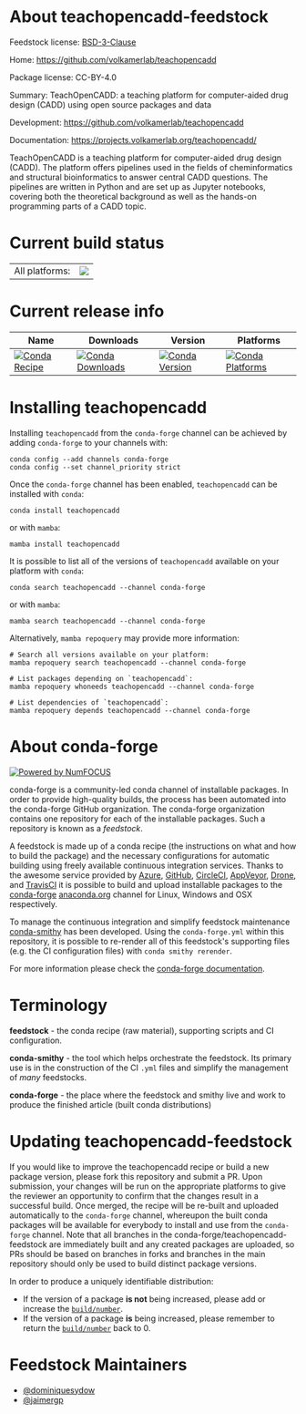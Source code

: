 About teachopencadd-feedstock
=============================

Feedstock license: [BSD-3-Clause](https://github.com/conda-forge/teachopencadd-feedstock/blob/main/LICENSE.txt)

Home: https://github.com/volkamerlab/teachopencadd

Package license: CC-BY-4.0

Summary: TeachOpenCADD: a teaching platform for computer-aided drug design (CADD) using open source packages and data

Development: https://github.com/volkamerlab/teachopencadd

Documentation: https://projects.volkamerlab.org/teachopencadd/

TeachOpenCADD is a teaching platform for computer-aided drug design (CADD).
The platform offers pipelines used in the fields of cheminformatics and structural bioinformatics to answer central CADD questions.
The pipelines are written in Python and are set up as Jupyter notebooks, covering both the theoretical background as well as the hands-on programming parts of a CADD topic.


Current build status
====================


<table><tr><td>All platforms:</td>
    <td>
      <a href="https://dev.azure.com/conda-forge/feedstock-builds/_build/latest?definitionId=14456&branchName=main">
        <img src="https://dev.azure.com/conda-forge/feedstock-builds/_apis/build/status/teachopencadd-feedstock?branchName=main">
      </a>
    </td>
  </tr>
</table>

Current release info
====================

| Name | Downloads | Version | Platforms |
| --- | --- | --- | --- |
| [![Conda Recipe](https://img.shields.io/badge/recipe-teachopencadd-green.svg)](https://anaconda.org/conda-forge/teachopencadd) | [![Conda Downloads](https://img.shields.io/conda/dn/conda-forge/teachopencadd.svg)](https://anaconda.org/conda-forge/teachopencadd) | [![Conda Version](https://img.shields.io/conda/vn/conda-forge/teachopencadd.svg)](https://anaconda.org/conda-forge/teachopencadd) | [![Conda Platforms](https://img.shields.io/conda/pn/conda-forge/teachopencadd.svg)](https://anaconda.org/conda-forge/teachopencadd) |

Installing teachopencadd
========================

Installing `teachopencadd` from the `conda-forge` channel can be achieved by adding `conda-forge` to your channels with:

```
conda config --add channels conda-forge
conda config --set channel_priority strict
```

Once the `conda-forge` channel has been enabled, `teachopencadd` can be installed with `conda`:

```
conda install teachopencadd
```

or with `mamba`:

```
mamba install teachopencadd
```

It is possible to list all of the versions of `teachopencadd` available on your platform with `conda`:

```
conda search teachopencadd --channel conda-forge
```

or with `mamba`:

```
mamba search teachopencadd --channel conda-forge
```

Alternatively, `mamba repoquery` may provide more information:

```
# Search all versions available on your platform:
mamba repoquery search teachopencadd --channel conda-forge

# List packages depending on `teachopencadd`:
mamba repoquery whoneeds teachopencadd --channel conda-forge

# List dependencies of `teachopencadd`:
mamba repoquery depends teachopencadd --channel conda-forge
```


About conda-forge
=================

[![Powered by
NumFOCUS](https://img.shields.io/badge/powered%20by-NumFOCUS-orange.svg?style=flat&colorA=E1523D&colorB=007D8A)](https://numfocus.org)

conda-forge is a community-led conda channel of installable packages.
In order to provide high-quality builds, the process has been automated into the
conda-forge GitHub organization. The conda-forge organization contains one repository
for each of the installable packages. Such a repository is known as a *feedstock*.

A feedstock is made up of a conda recipe (the instructions on what and how to build
the package) and the necessary configurations for automatic building using freely
available continuous integration services. Thanks to the awesome service provided by
[Azure](https://azure.microsoft.com/en-us/services/devops/), [GitHub](https://github.com/),
[CircleCI](https://circleci.com/), [AppVeyor](https://www.appveyor.com/),
[Drone](https://cloud.drone.io/welcome), and [TravisCI](https://travis-ci.com/)
it is possible to build and upload installable packages to the
[conda-forge](https://anaconda.org/conda-forge) [anaconda.org](https://anaconda.org/)
channel for Linux, Windows and OSX respectively.

To manage the continuous integration and simplify feedstock maintenance
[conda-smithy](https://github.com/conda-forge/conda-smithy) has been developed.
Using the ``conda-forge.yml`` within this repository, it is possible to re-render all of
this feedstock's supporting files (e.g. the CI configuration files) with ``conda smithy rerender``.

For more information please check the [conda-forge documentation](https://conda-forge.org/docs/).

Terminology
===========

**feedstock** - the conda recipe (raw material), supporting scripts and CI configuration.

**conda-smithy** - the tool which helps orchestrate the feedstock.
                   Its primary use is in the construction of the CI ``.yml`` files
                   and simplify the management of *many* feedstocks.

**conda-forge** - the place where the feedstock and smithy live and work to
                  produce the finished article (built conda distributions)


Updating teachopencadd-feedstock
================================

If you would like to improve the teachopencadd recipe or build a new
package version, please fork this repository and submit a PR. Upon submission,
your changes will be run on the appropriate platforms to give the reviewer an
opportunity to confirm that the changes result in a successful build. Once
merged, the recipe will be re-built and uploaded automatically to the
`conda-forge` channel, whereupon the built conda packages will be available for
everybody to install and use from the `conda-forge` channel.
Note that all branches in the conda-forge/teachopencadd-feedstock are
immediately built and any created packages are uploaded, so PRs should be based
on branches in forks and branches in the main repository should only be used to
build distinct package versions.

In order to produce a uniquely identifiable distribution:
 * If the version of a package **is not** being increased, please add or increase
   the [``build/number``](https://docs.conda.io/projects/conda-build/en/latest/resources/define-metadata.html#build-number-and-string).
 * If the version of a package **is** being increased, please remember to return
   the [``build/number``](https://docs.conda.io/projects/conda-build/en/latest/resources/define-metadata.html#build-number-and-string)
   back to 0.

Feedstock Maintainers
=====================

* [@dominiquesydow](https://github.com/dominiquesydow/)
* [@jaimergp](https://github.com/jaimergp/)

